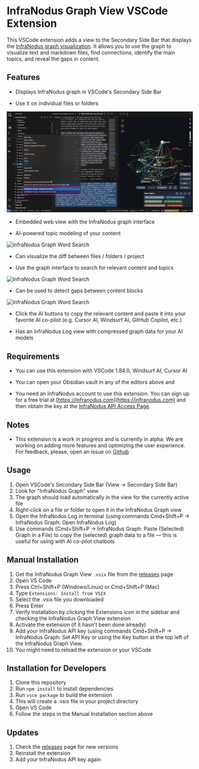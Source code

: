 # InfraNodus Graph View VSCode Extension

This VSCode extension adds a view to the Secondary Side Bar that displays the [InfraNodus graph visualization](https://infranodus.com). It allows you to use the graph to visualize text and markdown files, find connections, identify the main topics, and reveal the gaps in content. 


## Features

- Displays InfraNodus graph in VSCode's Secondary Side Bar

- Use it on individual files or folders

![InfraNodus Graph View VSCode Extension](https://github.com/infranodus/infranodus-vscode-extension/raw/HEAD/resources/infranodus-extension.png)

- Embedded web view with the InfraNodus graph interface

- AI-powered topic modeling of your content

![InfraNodus Graph Word Search](https://github.com/infranodus/infranodus-vscode-extension/raw/HEAD/resources/infranodus-extension-word-search.gif)

- Can visualize the diff between files / folders / project

- Use the graph interface to search for relevant content and topics

![InfraNodus Graph Word Search](https://github.com/infranodus/infranodus-vscode-extension/raw/HEAD/resources/infranodus-extension-topic-search.gif)

- Can be used to detect gaps between content blocks

![InfraNodus Graph Word Search](https://github.com/infranodus/infranodus-vscode-extension/raw/HEAD/resources/infranodus-extension-gap-analysis.gif)

- Click the AI buttons to copy the relevant content and paste it into your favorite AI co-pilot (e.g. Cursor AI, Windsurf AI, GitHub Copilot, etc.)

- Has an InfraNodus Log view with compressed graph data for your AI models



## Requirements

- You can use this extension with VSCode 1.84.0, Windsurf AI, Cursor AI

- You can open your Obsidian vault in any of the editors above and 

- You need an InfraNodus account to use this extension. You can sign up for a free trial at [https://infranodus.com](https://infranodus.com) and then obtain the key at the [InfraNodus API Access Page](https://infranodus.com/api-access).


## Notes

- This extension is a work in progress and is currently in alpha. We are working on adding more features and optimizing the user experience. For feedback, please, open an issue on [Github](https://github.com/infranodus/infranodus-graph-view/issues)


## Usage

1. Open VSCode's Secondary Side Bar (View -> Secondary Side Bar)
2. Look for "InfraNodus Graph" view
3. The graph should load automatically in the view for the currently active file 
4. Right-click on a file or folder to open it in the InfraNodus Graph view
5. Open the InfraNodus Log in terminal (using commands Cmd+Shift+P -> InfraNodus Graph: Open InfraNodus Log)
6. Use commands (Cmd+Shift+P -> InfraNodus Graph: Paste (Selected) Graph in a File) to copy the (selected) graph data to a file — this is useful for using with AI co-pilot chatbots




## Manual Installation

1. Get the InfraNodus Graph View `.vsix` file from the [releases](https://github.com/infranodus/infranodus-graph-view/releases) page
2. Open VS Code
3. Press Ctrl+Shift+P (Windows/Linux) or Cmd+Shift+P (Mac)
4. Type `Extensions: Install from VSIX`
5. Select the .vsix file you downloaded
6. Press Enter
7. Verify installation by clicking the Extensions icon in the sidebar and checking the InfraNodus Graph View extension
8. Activate the extension (if it hasn't been done already) 
9. Add your InfraNodus API key (using commands Cmd+Shift+P -> InfraNodus Graph: Set API Key or using the Key button at the top left of the InfraNodus Graph View.
10. You might need to reload the extension or your VSCode 


## Installation for Developers

1. Clone this repository
2. Run `npm install` to install dependencies
3. Run `vsce package` to build the extension
4. This will create a .vsix file in your project directory
5. Open VS Code
6. Follow the steps in the Manual Installation section above


## Updates

1. Check the [releases](https://github.com/infranodus/infranodus-graph-view/releases) page for new versions
2. Reinstall the extension
3. Add your InfraNodus API key again
